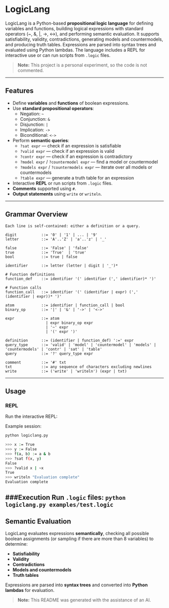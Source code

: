 # LogicLang

LogicLang is a Python-based **propositional logic language** for defining variables and functions, building logical expressions with standard operators (~, &, |, ->, <->), and performing semantic evaluation. It supports satisfiability, validity, contradictions, generating models and countermodels, and producing truth tables. Expressions are parsed into syntax trees and evaluated using Python lambdas. The language includes a REPL for interactive use or can run scripts from `.logic` files.

> **Note:** This project is a personal experiment, so the code is not commented.

---

## Features

- Define **variables** and **functions** of boolean expressions.
- Use **standard propositional operators**:
  - Negation: `~`
  - Conjunction: `&`
  - Disjunction: `|`
  - Implication: `->`
  - Biconditional: `<->`
- Perform **semantic queries**:
  - `?sat expr` — check if an expression is satisfiable
  - `?valid expr` — check if an expression is valid
  - `?contr expr` — check if an expression is contradictory
  - `?model expr` / `?countermodel expr` — find a model or countermodel
  - `?models expr` / `?countermodels expr` — iterate over all models or countermodels
  - `?table expr` — generate a truth table for an expression
- Interactive **REPL** or run scripts from `.logic` files.
- **Comments** supported using `#`.
- **Output statements** using `write` or `writeln`.

---

## Grammar Overview
```
Each line is self-contained: either a definition or a query.

digit           ::= '0' | '1' | ... | '9'
letter          ::= 'A'..'Z' | 'a'..'z' | '_'

false           ::= 'False' | 'false'
true            ::= 'True'  | 'true'
bool            ::= true | false

identifier      ::= letter (letter | digit | '_')*

# Function definitions
function_def    ::= identifier '(' identifier (',' identifier)* ')'

# Function calls
function_call   ::= identifier '(' (identifier | expr) (',' (identifier | expr))* ')'

atom            ::= identifier | function_call | bool
binary_op       ::= '|' | '&' | '->' | '<->'

expr            ::= atom
                  | expr binary_op expr
                  | '~' expr
                  | '(' expr ')'

definition      ::= (identifier | function_def) ':=' expr
query_type      ::= 'valid' | 'model' | 'countermodel' | 'models' | 'countermodels' | 'contr' | 'sat' | 'table'
query           ::= '?' query_type expr

comment         ::= '#' txt
txt             ::= any sequence of characters excluding newlines
write           ::= ('write' | 'writeln') (expr | txt)
```

---

## Usage

### REPL

Run the interactive REPL:

Example session:
```bash
python logiclang.py

>>> x := True
>>> y := False
>>> f(a, b) := a & b
>>> ?sat f(x, y)
False
>>> ?valid x | ~x
True
>>> writeln "Evaluation complete"
Evaluation complete
```

###Execution
Run `.logic` files:
`python logiclang.py examples/test.logic`
---

## Semantic Evaluation

LogicLang evaluates expressions **semantically**, checking all possible boolean assignments (or sampling if there are more than 8 variables) to determine:

- **Satisfiability**
- **Validity**
- **Contradictions**
- **Models and countermodels**
- **Truth tables**

Expressions are parsed into **syntax trees** and converted into **Python lambdas** for evaluation.

> **Note:** This README was generated with the assistance of an AI.
